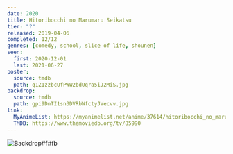 ```yaml
---
date: 2020
title: Hitoribocchi no Marumaru Seikatsu
tier: "?"
released: 2019-04-06
completed: 12/12
genres: [comedy, school, slice of life, shounen]
seen:
  first: 2020-12-01
  last: 2021-06-27
poster:
  source: tmdb
  path: q1Z1zzbcUfPWW2bdUqra5iJ2MiS.jpg
backdrop:
  source: tmdb
  path: gpi9DnTI1sn3DVRbWfctyJVecvv.jpg
link:
  MyAnimeList: https://myanimelist.net/anime/37614/hitoribocchi_no_marumaru_seikatsu
  TMDB: https://www.themoviedb.org/tv/85990
---
```


![Backdrop#f#fb](https://www.themoviedb.org/t/p/original/lteiIjL87MEPMUTshkOuk7z13gF.jpg "Source: TMDB")

